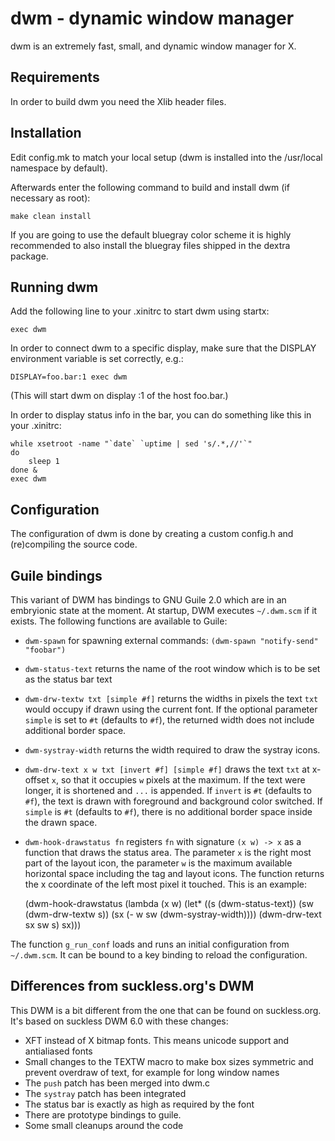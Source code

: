 dwm - dynamic window manager
============================
dwm is an extremely fast, small, and dynamic window manager for X.


Requirements
------------
In order to build dwm you need the Xlib header files.


Installation
------------
Edit config.mk to match your local setup (dwm is installed into
the /usr/local namespace by default).

Afterwards enter the following command to build and install dwm (if
necessary as root):

    make clean install

If you are going to use the default bluegray color scheme it is highly
recommended to also install the bluegray files shipped in the dextra package.


Running dwm
-----------
Add the following line to your .xinitrc to start dwm using startx:

    exec dwm

In order to connect dwm to a specific display, make sure that
the DISPLAY environment variable is set correctly, e.g.:

    DISPLAY=foo.bar:1 exec dwm

(This will start dwm on display :1 of the host foo.bar.)

In order to display status info in the bar, you can do something
like this in your .xinitrc:

    while xsetroot -name "`date` `uptime | sed 's/.*,//'`"
    do
    	sleep 1
    done &
    exec dwm


Configuration
-------------
The configuration of dwm is done by creating a custom config.h
and (re)compiling the source code.

Guile bindings
--------------
This variant of DWM has bindings to GNU Guile 2.0 which are in an embryionic state at the moment. At startup, DWM executes
`~/.dwm.scm` if it exists. The following functions are available to Guile:

* `dwm-spawn` for spawning external commands:
  `(dwm-spawn "notify-send" "foobar")`
* `dwm-status-text` returns the name of the root window which is to be set as the status bar text
* `dwm-drw-textw txt [simple #f]` returns the widths in pixels the text `txt` would occupy if drawn using the current font. If the
  optional parameter `simple` is set to `#t` (defaults to `#f`), the returned width does not include additional border space.
* `dwm-systray-width` returns the width required to draw the systray icons.
* `dwm-drw-text x w txt [invert #f] [simple #f]` draws the text `txt` at x-offset `x`, so that it occupies `w` pixels at the
  maximum. If the text were longer, it is shortened and `...` is appended. If `invert` is `#t` (defaults to `#f`), the text is drawn
  with foreground and background color switched. If `simple` is `#t` (defaults to `#f`), there is no additional border space inside
  the drawn space.
* `dwm-hook-drawstatus fn` registers `fn` with signature `(x w) -> x` as a function that draws the status area. The parameter `x` is
  the right most part of the layout icon, the parameter `w` is the maximum available horizontal space including the tag and layout
  icons. The function returns the x coordinate of the left most pixel it touched. This is an example:

   (dwm-hook-drawstatus
    (lambda (x w)
     (let* ((s (dwm-status-text))
            (sw (dwm-drw-textw s))
            (sx (- w sw (dwm-systray-width))))
       (dwm-drw-text sx sw s)
       sx)))

The function `g_run_conf` loads and runs an initial configuration from `~/.dwm.scm`. It can be bound to a key binding to reload the
configuration.

Differences from suckless.org's DWM
-----------------------------------
This DWM is a bit different from the one that can be found on suckless.org. It's based on suckless DWM 6.0 with these changes:

* XFT instead of X bitmap fonts. This means unicode support and antialiased fonts
* Small changes to the TEXTW macro to make box sizes symmetric and prevent overdraw of text, for example for long window names
* The `push` patch has been merged into dwm.c
* The `systray` patch has been integrated
* The status bar is exactly as high as required by the font
* There are prototype bindings to guile.
* Some small cleanups around the code

